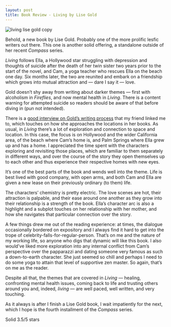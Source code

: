 ```yaml
---
layout: post
title: Book Review - Living by Lise Gold 
---
```


![living lise gold copy](https://user-images.githubusercontent.com/30233304/63130779-f7b5dc80-bffe-11e9-8d0e-30355aa12cb5.jpg)

Behold, a new book by Lise Gold. Probably one of the more prolific lesfic writers out there. This one is another solid offering, a standalone outside of her recent *Compass* series.

*Living* follows Ella, a Hollywood star struggling with depression and thoughts of suicide after the death of her twin sister two years prior to the start of the novel, and Cam, a yoga teacher who rescues Ella on the beach one day. Six months later, the two are reunited and embark on a friendship which grows into mutual attraction and — dare I say it — love.

Gold doesn’t shy away from writing about darker themes — first with alcoholism in *Fireflies*, and now mental health in *Living*. There is a content warning for attempted suicide so readers should be aware of that before diving in (pun not intended). 

There is a [good interview on Gold’s writing process](https://lesbianbookworm.com/2019/08/08/interview-with-author-lise-gold/) that my friend linked me to, which touches on how she approaches the locations in her books. As usual, in *Living* there’s a lot of exploration and connection to space and location. In this case, the focus is on Hollywood and the wider California area, of the beach where Cam’s home is, and Palm Springs where Ella grew up and has a home. I appreciated the time spent with the characters exploring and revisiting those places, which are familiar to them separately in different ways, and over the course of the story they open themselves up to each other and thus experience their respective homes with new eyes. 

It’s one of the best parts of the book and wends well into the theme. Life is best lived with good company, with open arms, and both Cam and Ella are given a new lease on their previously ordinary (to them) life.

The characters’ chemistry is pretty electric. The love scenes are hot, their attraction is palpable, and their ease around one another as they grow into their relationship is a strength of the book. Ella’s character arc is also a highlight and a subplot touches on her relationship with her mother, and how she navigates that particular connection over the story.

A few things drew me out of the reading experience: at times, the dialogue occasionally bordered on expository and I always find it hard to get into the trope of celebrity-falls-for-regular-person. That’s on me and the nature of my working life, so anyone who digs that dynamic will like this book. I also would’ve liked more exploration into any internal conflict from Cam’s perspective over the papparazzi and dating someone very famous as such a down-to-earth character. She just seemed so chill and perhaps I need to do some yoga to attain that level of supportive zen master. So again, that’s on me as the reader. 

Despite all that, the themes that are covered in *Living* — healing, confronting mental health issues, coming back to life and trusting others around you and, indeed, *living* — are well paced, well written, and very touching.

As it always is after I finish a Lise Gold book, I wait impatiently for the next, which I hope is the fourth installment of the *Compass* series. 

Solid 3.5/5 stars
